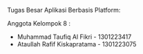Tugas Besar Aplikasi Berbasis Platform:

Anggota Kelompok 8 :
- Muhammad Taufiq Al Fikri - 1301223417
- Ataullah Rafif Kiskapratama - 1301223075
